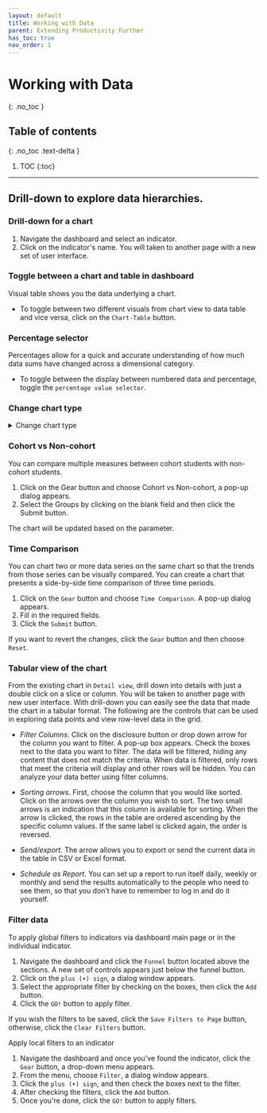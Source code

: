 ```yaml
---
layout: default
title: Working with Data
parent: Extending Productivity Further
has_toc: true
nav_order: 1
---
```


# Working with Data
{: .no_toc }

## Table of contents
{: .no_toc .text-delta }

1. TOC
{:toc}

---
## Drill-down to explore data hierarchies.
### Drill-down for a chart
1. Navigate the dashboard and select an indicator.
2. Click on the indicator's name. You will taken to another page with a new set of user interface.

### Toggle between a chart and table in dashboard
Visual table shows you the data underlying a chart.
* To toggle between two different visuals from chart view to data table and vice versa, click on the `Chart-Table` button.

### Percentage selector
Percentages allow for a quick and accurate understanding of how much data sums have changed across a dimensional category.
* To toggle between the display between numbered data and percentage, toggle the `percentage value selector`.

### Change chart type
<details>
<summary>Change chart type</summary>

The change chart type graphical control lets you select such options as whether you want your information displayed as pie chart, column, or as a bar chart.
1. Click the `Chart` button. A small pop over window will appear.
2. Select the desired chart to be used in the current chart and click `Update Chart`.

Any changes made to chart type will reflect in the main page of the dashboard.
</details>

### Cohort vs Non-cohort
You can compare multiple measures between cohort students with non-cohort students.

1. Click on the Gear button and choose Cohort vs Non-cohort, a pop-up dialog appears.
2. Select the Groups by clicking on the blank field and then click the Submit button.

The chart will be updated based on the parameter.

### Time Comparison
You can chart two or more data series on the same chart so that the trends from those series can be visually compared. You can create a chart that presents a side-by-side time comparison of three time periods.
1. Click on the `Gear` button and choose `Time Comparison`. A pop-up dialog appears.
2. Fill in the required fields.
3. Click the `Submit` button.

If you want to revert the changes, click the `Gear` button and then choose `Reset`.

### Tabular view of the chart
From the existing chart in `Detail view`, drill down into details with just a double click on a slice or column. You will be taken to another page with new user interface. With drill-down you can easily see the data that made the chart in a tabular format. The following are the controls that can be used in exploring data points and view row-level data in the grid.

* _Filter Columns_. Click on the disclosure button or drop down arrow for the column you want to filter. A pop-up box appears. Check the boxes next to the data you want to filter. The data will be filtered, hiding any content that does not match the criteria. When data is filtered, only rows that meet the criteria will display and other rows will be hidden. You can analyze your data better using filter columns.

* _Sorting arrows_. First, choose the column that you would like sorted. Click on the arrows over the column you wish to sort. The two small arrows is an indication that this column is available for sorting. When the arrow is clicked, the rows in the table are ordered ascending by the specific column values. If the same label is clicked again, the order is reversed.

* _Send/export_. The arrow allows you to  export or send the current data in the table in CSV or Excel format.

* _Schedule as Report_. You can set up a report to run itself daily, weekly or monthly and send the results automatically to the people who need to see them, so that you don’t have to remember to log in and do it yourself.

### Filter data
To apply global filters to indicators via dashboard main page or in the individual indicator.

1. Navigate the dashboard and click the `Funnel` button located above the sections. A new set of controls appears just below the funnel button.
2. Click on the `plus (+) sign`, a dialog window appears.
3. Select the appropriate filter by checking on the boxes, then click the `Add` button.
4. Click the `GO!` button to apply filter.

If you wish the filters to be saved, click the `Save Filters to Page` button, otherwise, click the `Clear Filters` button.

Apply local filters to an indicator

1. Navigate the dashboard and once you've found the indicator, click the `Gear` button, a drop-down menu appears.
2. From the menu, choose `Filter`, a dialog window appears.
3. Click the `plus (+) sign`, and then check the boxes next to the filter.
4. After checking the filters, click the `Add` button.
4. Once you're done, click the `GO!` button to apply filters.
